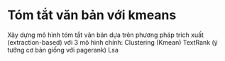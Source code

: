 # Tóm tắt văn bản với kmeans
Xây dựng mô hình tóm tắt văn bản dựa trên phương pháp trích xuất (extraction-based) với 3 mô hình chính:
Clustering (Kmean)
TextRank (ý tưởng cơ bản giống với pagerank)
Lsa
